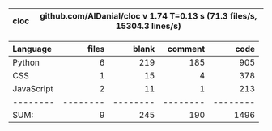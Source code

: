cloc|github.com/AlDanial/cloc v 1.74  T=0.13 s (71.3 files/s, 15304.3 lines/s)
--- | ---

Language|files|blank|comment|code
:-------|-------:|-------:|-------:|-------:
Python|6|219|185|905
CSS|1|15|4|378
JavaScript|2|11|1|213
--------|--------|--------|--------|--------
SUM:|9|245|190|1496
